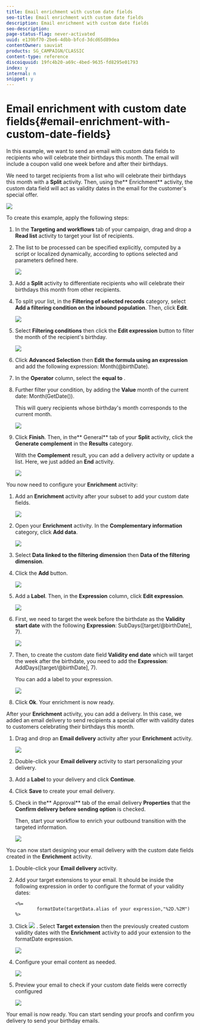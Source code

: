 ```yaml
---
title: Email enrichment with custom date fields
seo-title: Email enrichment with custom date fields
description: Email enrichment with custom date fields
seo-description: 
page-status-flag: never-activated
uuid: e139bf70-2be6-4dbb-bfcd-3dcd65d89dea
contentOwner: sauviat
products: SG_CAMPAIGN/CLASSIC
content-type: reference
discoiquuid: 19fc4b20-a69c-4bed-9635-fd8295e01793
index: y
internal: n
snippet: y
---
```


# Email enrichment with custom date fields{#email-enrichment-with-custom-date-fields}

In this example, we want to send an email with custom data fields to recipients who will celebrate their birthdays this month. The email will include a coupon valid one week before and after their birthdays.

We need to target recipients from a list who will celebrate their birthdays this month with a **Split** activity. Then, using the** Enrichment** activity, the custom data field will act as validity dates in the email for the customer's special offer.

![](assets/uc_enrichment.png)

To create this example, apply the following steps:

1. In the **Targeting and workflows** tab of your campaign, drag and drop a **Read list** activity to target your list of recipients.
1. The list to be processed can be specified explicitly, computed by a script or localized dynamically, according to options selected and parameters defined here.

   ![](assets/uc_enrichment_1.png)

1. Add a **Split** activity to differentiate recipients who will celebrate their birthdays this month from other recipients.
1. To split your list, in the **Filtering of selected records** category, select **Add a filtering condition on the inbound population**. Then, click **Edit**.

   ![](assets/uc_enrichment_2.png)

1. Select **Filtering conditions** then click the **Edit expression** button to filter the month of the recipient's birthday.

   ![](assets/uc_enrichment_3.png)

1. Click **Advanced Selection** then **Edit the formula using an expression** and add the following expression: Month(@birthDate).
1. In the **Operator** column, select the **equal to** .
1. Further filter your condition, by adding the **Value** month of the current date: Month(GetDate()).

   This will query recipients whose birthday's month corresponds to the current month.

   ![](assets/uc_enrichment_4.png)

1. Click **Finish**. Then, in the** General** tab of your **Split** activity, click the **Generate complement** in the **Results** category.

   With the **Complement** result, you can add a delivery activity or update a list. Here, we just added an **End** activity.

   ![](assets/uc_enrichment_6.png)

You now need to configure your **Enrichment** activity:

1. Add an **Enrichment** activity after your subset to add your custom date fields.

   ![](assets/uc_enrichment_7.png)

1. Open your **Enrichment** activity. In the **Complementary information** category, click **Add data**.

   ![](assets/uc_enrichment_8.png)

1. Select **Data linked to the filtering dimension** then **Data of the filtering dimension**.
1. Click the **Add** button. 

   ![](assets/uc_enrichment_9.png)

1. Add a **Label**. Then, in the **Expression** column, click **Edit expression**.

   ![](assets/uc_enrichment_10.png)

1. First, we need to target the week before the birthdate as the **Validity start date** with the following **Expression**: SubDays([target/@birthDate], 7).

   ![](assets/uc_enrichment_11.png)

1. Then, to create the custom date field **Validity end date** which will target the week after the birthdate, you need to add the **Expression**: AddDays([target/@birthDate], 7).

   You can add a label to your expression.

   ![](assets/uc_enrichment_12.png)

1. Click **Ok**. Your enrichment is now ready.

After your **Enrichment** activity, you can add a delivery. In this case, we added an email delivery to send recipients a special offer with validity dates to customers celebrating their birthdays this month.

1. Drag and drop an **Email delivery** activity after your **Enrichment** activity.

   ![](assets/uc_enrichment_15.png)

1. Double-click your **Email delivery** activity to start personalizing your delivery.
1. Add a **Label** to your delivery and click **Continue**.
1. Click **Save** to create your email delivery.
1. Check in the** Approval** tab of the email delivery **Properties** that the **Confirm delivery before sending option** is checked.

   Then, start your workflow to enrich your outbound transition with the targeted information.

   ![](assets/uc_enrichment_18.png)

You can now start designing your email delivery with the custom date fields created in the **Enrichment** activity.

1. Double-click your **Email delivery** activity.
1. Add your target extensions to your email. It should be inside the following expression in order to configure the format of your validity dates:

   ```
   <%=
           formatDate(targetData.alias of your expression,"%2D.%2M")  %>
   ```

1. Click ![](assets/uc_enrichment_16.png) . Select **Target extension** then the previously created custom validity dates with the **Enrichment** activity to add your extension to the formatDate expression.

   ![](assets/uc_enrichment_19.png)

1. Configure your email content as needed.

   ![](assets/uc_enrichment_17.png)

1. Preview your email to check if your custom date fields were correctly configured

   ![](assets/uc_enrichment_20.png)

Your email is now ready. You can start sending your proofs and confirm you delivery to send your birthday emails.
